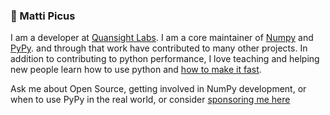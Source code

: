 ###  👋 Matti Picus

I am a developer at [Quansight Labs](https://labs.quansight.org/). I am a core maintainer of [Numpy](https://numpy.org) and [PyPy](https://pypy.org). and through that work have contributed to many other projects. In addition to contributing to python performance, I love teaching and helping new people learn how to use python and [how to make it fast](https://github.com/mattip/c_from_python).

Ask me about Open Source, getting involved in NumPy development, or when to use PyPy in the real world, or consider [sponsoring me here](https://github.com/sponsors/mattip)

